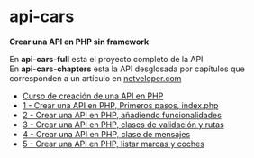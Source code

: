 # api-cars
<b>Crear una API en PHP sin framework</b>

En <b>api-cars-full</b> esta el proyecto completo de la API<br>
En <b>api-cars-chapters</b> esta la API desglosada por capítulos que corresponden a un artículo en <a href="https://netveloper.com">netveloper.com</a>

<ul>
<li><a href="https://www.netveloper.com/curso-de-creaci%C3%B3n-de-una-api-en-php" target=_blank>Curso de creación de una API en PHP</a>
<li><a href="https://www.netveloper.com//crear-una-api-en-php-primeros-pasos-index.php" target=_blank>1 - Crear una API en PHP, Primeros pasos, index.php</a>
<li><a href="https://www.netveloper.com//crear-una-api-en-php-añadiendo-funcionalidades" target=_blank>2 - Crear una API en PHP, añadiendo funcionalidades</a>
<li><a href="https://www.netveloper.com//crear-una-api-en-php-clases-de-validacion-y-rutas" target=_blank>3 - Crear una API en PHP, clases de validación y rutas</a>
<li><a href="https://www.netveloper.com//crear-una-api-en-php-clase-de-mensajes" target=_blank>4 - Crear una API en PHP, clase de mensajes</a>
<li><a href="https://www.netveloper.com//crear-una-api-en-php-listar-marcas-y-coches" target=_blank>5 - Crear una API en PHP, listar marcas y coches</a>
</ul>

